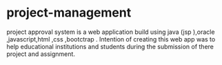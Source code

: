 # project-management
project approval system is a web application build using java (jsp ),oracle ,javascript,html ,css ,bootctrap .
Intention of creating this web app was to help educational institutions and students during the submission of there project and assignment.

